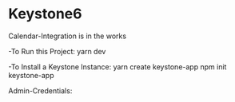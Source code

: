 # Keystone6
Calendar-Integration is in the works

-To Run this Project: 
yarn dev

-To Install a Keystone Instance: 
yarn create keystone-app
npm init keystone-app

Admin-Credentials:
